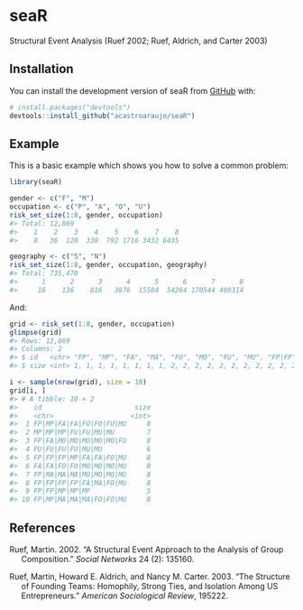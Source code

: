 
<!-- README.md is generated from README.Rmd. Please edit that file -->

# seaR

<!-- badges: start -->
<!-- badges: end -->

Structural Event Analysis (Ruef 2002; Ruef, Aldrich, and Carter 2003)

## Installation

You can install the development version of seaR from
[GitHub](https://github.com/) with:

``` r
# install.packages("devtools")
devtools::install_github("acastroaraujo/seaR")
```

## Example

This is a basic example which shows you how to solve a common problem:

``` r
library(seaR)

gender <- c("F", "M")
occupation <- c("P", "A", "O", "U")
risk_set_size(1:8, gender, occupation)
#> Total: 12,869
#>    1    2    3    4    5    6    7    8 
#>    8   36  120  330  792 1716 3432 6435

geography <- c("S", "N")
risk_set_size(1:8, gender, occupation, geography)
#> Total: 735,470
#>      1      2      3      4      5      6      7      8 
#>     16    136    816   3876  15504  54264 170544 490314
```

And:

``` r
grid <- risk_set(1:8, gender, occupation)
glimpse(grid)
#> Rows: 12,869
#> Columns: 2
#> $ id   <chr> "FP", "MP", "FA", "MA", "FO", "MO", "FU", "MU", "FP|FP", "FP|MP",…
#> $ size <int> 1, 1, 1, 1, 1, 1, 1, 1, 2, 2, 2, 2, 2, 2, 2, 2, 2, 2, 2, 2, 2, 2,…

i <- sample(nrow(grid), size = 10)
grid[i, ]
#> # A tibble: 10 × 2
#>    id                       size
#>    <chr>                   <int>
#>  1 FP|MP|FA|FA|FO|FO|FU|MU     8
#>  2 MP|MP|MP|FU|FU|MU|MU        7
#>  3 FP|FA|MO|MO|MO|MO|MO|FU     8
#>  4 FU|FU|FU|FU|MU|MU           6
#>  5 FP|FP|FP|MP|FA|FA|FO|MU     8
#>  6 FA|FA|FO|FO|MO|MO|MO|MU     8
#>  7 FP|MA|MA|MA|MO|MO|MO|MU     8
#>  8 FP|FP|FP|FP|FA|MA|FO|MU     8
#>  9 FP|FP|MP|MP|MP              5
#> 10 FP|MP|MA|MA|MA|FO|FO|MU     8
```

## References

<div id="refs" class="references csl-bib-body hanging-indent">

<div id="ref-ruef2002" class="csl-entry">

Ruef, Martin. 2002. “A Structural Event Approach to the Analysis of
Group Composition.” *Social Networks* 24 (2): 135160.

</div>

<div id="ref-ruef2003" class="csl-entry">

Ruef, Martin, Howard E. Aldrich, and Nancy M. Carter. 2003. “The
Structure of Founding Teams: Homophily, Strong Ties, and Isolation Among
US Entrepreneurs.” *American Sociological Review*, 195222.

</div>

</div>
